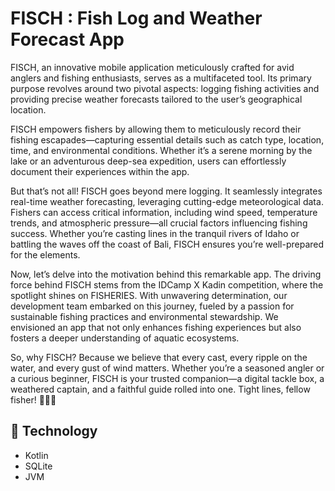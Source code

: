 
# FISCH : Fish Log and Weather Forecast App
FISCH, an innovative mobile application meticulously crafted for avid anglers and fishing enthusiasts, serves as a multifaceted tool. Its primary purpose revolves around two pivotal aspects: logging fishing activities and providing precise weather forecasts tailored to the user’s geographical location.

FISCH empowers fishers by allowing them to meticulously record their fishing escapades—capturing essential details such as catch type, location, time, and environmental conditions. Whether it’s a serene morning by the lake or an adventurous deep-sea expedition, users can effortlessly document their experiences within the app.

But that’s not all! FISCH goes beyond mere logging. It seamlessly integrates real-time weather forecasting, leveraging cutting-edge meteorological data. Fishers can access critical information, including wind speed, temperature trends, and atmospheric pressure—all crucial factors influencing fishing success. Whether you’re casting lines in the tranquil rivers of Idaho or battling the waves off the coast of Bali, FISCH ensures you’re well-prepared for the elements.

Now, let’s delve into the motivation behind this remarkable app. The driving force behind FISCH stems from the IDCamp X Kadin competition, where the spotlight shines on FISHERIES. With unwavering determination, our development team embarked on this journey, fueled by a passion for sustainable fishing practices and environmental stewardship. We envisioned an app that not only enhances fishing experiences but also fosters a deeper understanding of aquatic ecosystems.

So, why FISCH? Because we believe that every cast, every ripple on the water, and every gust of wind matters. Whether you’re a seasoned angler or a curious beginner, FISCH is your trusted companion—a digital tackle box, a weathered captain, and a faithful guide rolled into one. Tight lines, fellow fisher! 🎣🌊📱

## 🚀 Technology
- Kotlin
- SQLite
- JVM 


